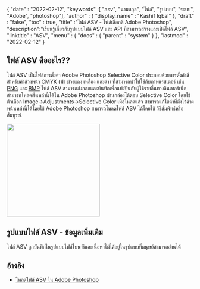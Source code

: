 {
  "date" : "2022-02-12",
  "keywords" :[ "asv", "นามสกุล", "ไฟล์", "รูปแบบ", "ระบบ", "Adobe", "photoshop"],
  "author" : {
    "display_name" : "Kashif Iqbal"
},
  "draft" : "false",
  "toc" : true,
  "title" :"ไฟล์ ASV - ไฟล์เลือกสี Adobe Photoshop",
  "description":"เรียนรู้เกี่ยวกับรูปแบบไฟล์ ASV และ API ที่สามารถสร้างและเปิดไฟล์ ASV",
  "linktitle" : "ASV",
  "menu" : {
    "docs" : {
      "parent" : "system"
}
},
  "lastmod" : "2022-02-12"
}

## ไฟล์ ASV คืออะไร??

ไฟล์ ASV เป็นไฟล์การตั้งค่า Adobe Photoshop Selective Color ประกอบด้วยการตั้งค่าสีสำหรับค่าล่วงหน้า CMYK (ฟ้า ม่วงแดง เหลือง และดำ) ที่สามารถนำไปใช้กับภาพแรสเตอร์ เช่น [PNG](/th/image/png/) และ [BMP](/th/image/bmp/) ไฟล์ ASV สามารถส่งออกและบันทึกเพื่อแบ่งปันกับผู้ใช้รายอื่นทางอินเทอร์เน็ต สามารถโหลดสิ่งเหล่านี้ได้ใน Adobe Photoshop ผ่านกล่องโต้ตอบ Selective Color โดยใช้ตัวเลือก Image->Adjustments->Selective Color เมื่อโหลดแล้ว สามารถแก้ไขค่าที่ตั้งไว้ล่วงหน้าเหล่านี้ได้โดยใช้ Adobe Photoshop สามารถโหลดไฟล์ ASV ได้โดยใช้
วิธีสัมพัทธ์หรือสัมบูรณ์

[<img src="asv.png" width="250"/> ](../asv.png)

## รูปแบบไฟล์ ASV - ข้อมูลเพิ่มเติม

ไฟล์ ASV ถูกบันทึกในรูปแบบไฟล์ไบนารีและเนื้อหาไม่ได้อยู่ในรูปแบบที่มนุษย์สามารถอ่านได้

## อ้างอิง

* [โหลดไฟล์ ASV ใน Adobe Photoshop](https://community.adobe.com/t5/photoshop-ecosystem-discussions/photoshop-asv-file-preset-wont-open/m-p/12587356)

